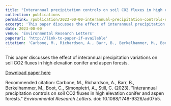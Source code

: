 ```yaml
---
title: "Interannual precipitation controls on soil CO2 fluxes in high elevation conifer and aspen forests"
collection: publications
permalink: /publication/2023-00-00-interannual-precipitation-controls-soil-co2
excerpt: 'This paper discusses the effect of interannual precipitation variations on soil CO2 fluxes in high elevation conifer and aspen forests.'
date: 2023-00-00
venue: 'Environmental Research Letters'
paperurl: 'http://link-to-paper-if-available'
citation: 'Carbone, M., Richardson, A., Barr, B., Berkelhammer, M., Boot, C., Simonpietri, A., Still, C. (2023). "Interannual precipitation controls on soil CO2 fluxes in high elevation conifer and aspen forests." <i>Environmental Research Letters</i>. doi: 10.1088/1748-9326/ad07b5.'
---
```

This paper discusses the effect of interannual precipitation variations on soil CO2 fluxes in high elevation conifer and aspen forests.

[Download paper here](http://link-to-paper-if-available)

Recommended citation: Carbone, M., Richardson, A., Barr, B., Berkelhammer, M., Boot, C., Simonpietri, A., Still, C. (2023). "Interannual precipitation controls on soil CO2 fluxes in high elevation conifer and aspen forests." <i>Environmental Research Letters</i>. doi: 10.1088/1748-9326/ad07b5.
